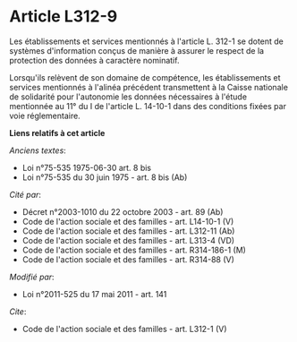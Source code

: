 # Article L312-9

Les établissements et services mentionnés à l'article L. 312-1 se dotent de systèmes d'information conçus de manière à
assurer le respect de la protection des données à caractère nominatif. 

Lorsqu'ils relèvent de son domaine de compétence, les établissements et services mentionnés à l'alinéa précédent transmettent
à la Caisse nationale de solidarité pour l'autonomie les données nécessaires à l'étude mentionnée au 11° du I de l'article L.
14-10-1 dans des conditions fixées par voie réglementaire.

**Liens relatifs à cet article**

_Anciens textes_:

  - Loi n°75-535 1975-06-30 art. 8 bis
  - Loi n°75-535 du 30 juin 1975 - art. 8 bis (Ab)

_Cité par_:

  - Décret n°2003-1010 du 22 octobre 2003 - art. 89 (Ab)
  - Code de l'action sociale et des familles - art. L14-10-1 (V)
  - Code de l'action sociale et des familles - art. L312-11 (Ab)
  - Code de l'action sociale et des familles - art. L313-4 (VD)
  - Code de l'action sociale et des familles - art. R314-186-1 (M)
  - Code de l'action sociale et des familles - art. R314-88 (V)

_Modifié par_:

  - Loi n°2011-525 du 17 mai 2011 - art. 141

_Cite_:

  - Code de l'action sociale et des familles - art. L312-1 (V)
